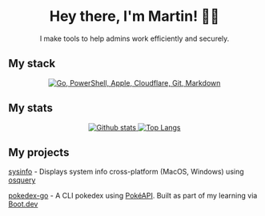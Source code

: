 <h1 align="center">Hey there, I'm Martin! 👋🏼</h1>
<!-- <p align="center">I'm a sysadmin, security professional, and aspiring Go developer looking to build tools to help make life easier for other sysadmins and security folks to manage their systems and do their jobs.</p> -->
<p align="center">I make tools to help admins work efficiently and securely.</p>

## My stack
<p align="center">
  <a href="#">
    <img src="https://skillicons.dev/icons?i=go,powershell,apple,cloudflare,git,md" alt="Go, PowerShell, Apple, Cloudflare, Git, Markdown">
  </a>
</p>

## My stats
<p align="center">
  <a href="#">
    <img src="https://github-readme-stats.vercel.app/api?username=martinhiriart&theme=gruvbox&show_icons=true&hide_rank=true&custom_title=Stats&count_private=true&hide_border=true&hide=issues&line_height=24&bg_color=0d1117" alt="Github stats" />
    <img src="https://github-readme-stats.vercel.app/api/top-langs/?username=martinhiriart&layout=compact&theme=gruvbox&count_private=true&hide_border=true&bg_color=0d1117" alt="Top Langs">
  </a>
</p>

## My projects
[sysinfo](https://github.com/martinhiriart/sysinfo) - Displays system info cross-platform (MacOS, Windows) using [osquery](https://osquery.io)

[pokedex-go](https://github.com/martinhiriart/pokedex-go) - A CLI pokedex using [PokéAPI](https://pokeapi.co). Built as part of my learning via [Boot.dev](https://boot.dev)
